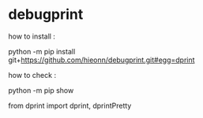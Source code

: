 # debugprint

how to install :

python -m pip install git+https://github.com/hieonn/debugprint.git#egg=dprint

how to check :

python -m pip show 

from dprint import dprint, dprintPretty
